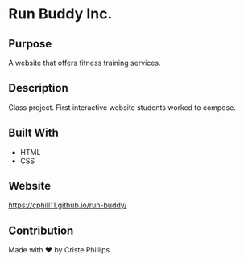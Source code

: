 # Run Buddy Inc.

## Purpose
A website that offers fitness training services.

## Description
Class project.  First interactive website students worked to compose.

## Built With
* HTML
* CSS

## Website
https://cphill11.github.io/run-buddy/

## Contribution
Made with ❤️ by Criste Phillips